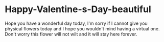 # Happy-Valentine-s-Day-beautiful
Hope you have a wonderful day today, I'm sorry if I cannot give you physical flowers today and I hope you wouldn't mind having a virtual one. Don't worry this flower will not wilt and it will stay here forever.
